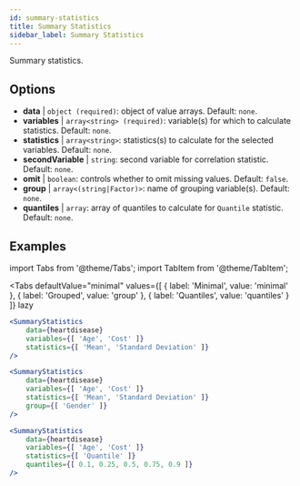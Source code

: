 ```yaml
---
id: summary-statistics 
title: Summary Statistics
sidebar_label: Summary Statistics
---
```


Summary statistics.

## Options

* __data__ | `object (required)`: object of value arrays. Default: `none`.
* __variables__ | `array<string> (required)`: variable(s) for which to calculate statistics. Default: `none`.
* __statistics__ | `array<string>`: statistics(s) to calculate for the selected variables. Default: `none`.
* __secondVariable__ | `string`: second variable for correlation statistic. Default: `none`.
* __omit__ | `boolean`: controls whether to omit missing values. Default: `false`.
* __group__ | `array<(string|Factor)>`: name of grouping variable(s). Default: `none`.
* __quantiles__ | `array`: array of quantiles to calculate for `Quantile` statistic. Default: `none`.


## Examples

import Tabs from '@theme/Tabs';
import TabItem from '@theme/TabItem';

<Tabs
    defaultValue="minimal"
    values={[
        { label: 'Minimal', value: 'minimal' },
        { label: 'Grouped', value: 'group' },
        { label: 'Quantiles', value: 'quantiles' }
    ]}
    lazy
>

<TabItem value="minimal">

```jsx live
<SummaryStatistics 
    data={heartdisease} 
    variables={[ 'Age', 'Cost' ]}
    statistics={[ 'Mean', 'Standard Deviation' ]}
/>
```

</TabItem>

<TabItem value="group" >

```jsx live
<SummaryStatistics 
    data={heartdisease} 
    variables={[ 'Age', 'Cost' ]}
    statistics={[ 'Mean', 'Standard Deviation' ]}
    group={[ 'Gender' ]}
/>
```
</TabItem>

<TabItem value="quantiles">

```jsx live
<SummaryStatistics 
    data={heartdisease} 
    variables={[ 'Age', 'Cost' ]}
    statistics={[ 'Quantile' ]}
    quantiles={[ 0.1, 0.25, 0.5, 0.75, 0.9 ]}
/>
```

</TabItem>

</Tabs>

